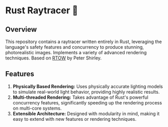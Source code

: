 # Rust Raytracer 🦀
## Overview
This repository contains a raytracer written entirely in Rust, leveraging the language's safety features and concurrency to produce stunning, photorealistic images. Implements a variety of advanced rendering techniques. Based on [RTOW](https://raytracing.github.io/books/RayTracingInOneWeekend.html) by Peter Shirley.

## Features
1. **Physically Based Rendering:** Uses physically accurate lighting models to simulate real-world light behavior, providing highly realistic results.
2. **Multi-threaded Rendering:** Takes advantage of Rust's powerful concurrency features, significantly speeding up the rendering process on multi-core systems.
3. **Extensible Architecture:** Designed with modularity in mind, making it easy to extend with new features or rendering techniques.

